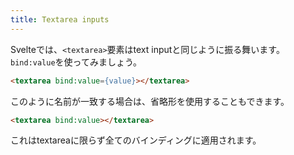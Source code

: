 ```yaml
---
title: Textarea inputs
---
```


Svelteでは、`<textarea>`要素はtext inputと同じように振る舞います。`bind:value`を使ってみましょう。

```html
<textarea bind:value={value}></textarea>
```

このように名前が一致する場合は、省略形を使用することもできます。

```html
<textarea bind:value></textarea>
```

これはtextareaに限らず全てのバインディングに適用されます。